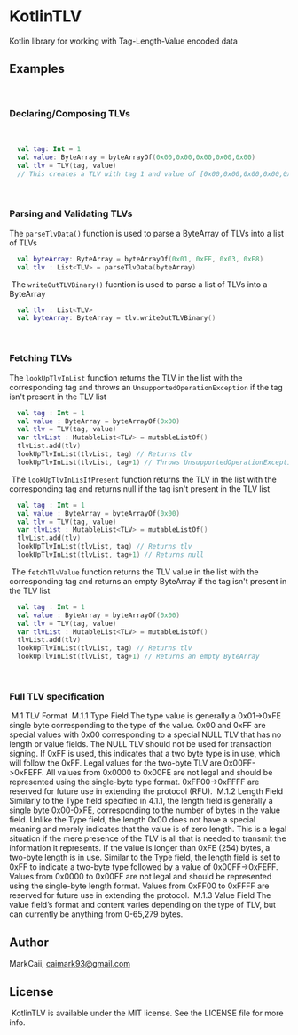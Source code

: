 # KotlinTLV
Kotlin library for working with Tag-Length-Value encoded data
​
## Examples
​
### Declaring/Composing TLVs
​
```kotlin
  val tag: Int = 1
  val value: ByteArray = byteArrayOf(0x00,0x00,0x00,0x00,0x00)
  val tlv = TLV(tag, value)
  // This creates a TLV with tag 1 and value of [0x00,0x00,0x00,0x00,0x00]
```
​
### Parsing and Validating TLVs
The ```parseTlvData()``` function is used to parse a ByteArray of TLVs into a list of TLVs
```kotlin
  val byteArray: ByteArray = byteArrayOf(0x01, 0xFF, 0x03, 0xE8)
  val tlv : List<TLV> = parseTlvData(byteArray)
```
​
The ```writeOutTLVBinary()``` fucntion is used to parse a list of TLVs into a ByteArray
```kotlin
  val tlv : List<TLV>
  val byteArray: ByteArray = tlv.writeOutTLVBinary()
```
​
### Fetching TLVs
The ```lookUpTlvInList``` function returns the TLV in the list with the corresponding tag and throws an ```UnsupportedOperationException``` if the tag isn't present in the TLV list
```kotlin
  val tag : Int = 1
  val value : ByteArray = byteArrayOf(0x00)
  val tlv = TLV(tag, value)
  var tlvList : MutableList<TLV> = mutableListOf()
  tlvList.add(tlv)
  lookUpTlvInList(tlvList, tag) // Returns tlv
  lookUpTlvInList(tlvList, tag+1) // Throws UnsupportedOperationException
```
​
The ```lookUpTlvInLisIfPresent``` function returns the TLV in the list with the corresponding tag and returns null if the tag isn't present in the TLV list
```kotlin
  val tag : Int = 1
  val value : ByteArray = byteArrayOf(0x00)
  val tlv = TLV(tag, value)
  var tlvList : MutableList<TLV> = mutableListOf()
  tlvList.add(tlv)
  lookUpTlvInList(tlvList, tag) // Returns tlv
  lookUpTlvInList(tlvList, tag+1) // Returns null
```
​
The ```fetchTlvValue``` function returns the TLV value in the list with the corresponding tag and returns an empty ByteArray if the tag isn't present in the TLV list
```kotlin
  val tag : Int = 1
  val value : ByteArray = byteArrayOf(0x00)
  val tlv = TLV(tag, value)
  var tlvList : MutableList<TLV> = mutableListOf()
  tlvList.add(tlv)
  lookUpTlvInList(tlvList, tag) // Returns tlv
  lookUpTlvInList(tlvList, tag+1) // Returns an empty ByteArray
```
​
### Full TLV specification
​
M.1 TLV Format
​
M.1.1 Type Field
The type value is generally a 0x01->0xFE single byte corresponding to the type of the value. 0x00 and 0xFF are special values with 0x00 corresponding to a special NULL TLV that has no length or value fields. The NULL TLV should not be used for transaction signing. If 0xFF is used, this indicates that a two byte type is in use, which will follow the 0xFF. Legal values for the two-byte TLV are 0x00FF->0xFEFF. All values from 0x0000 to 0x00FE are not legal and should be represented using the single-byte type format. 0xFF00->0xFFFF are reserved for future use in extending the protocol (RFU).
​
M.1.2 Length Field
Similarly to the Type field specified in 4.1.1, the length field is generally a single byte 0x00-0xFE, corresponding to the number of bytes in the value field. Unlike the Type field, the length 0x00 does not have a special meaning and merely indicates that the value is of zero length. This is a legal situation if the mere presence of the TLV is all that is needed to transmit the information it represents. If the value is longer than 0xFE (254) bytes, a two-byte length is in use. Similar to the Type field, the length field is set to 0xFF to indicate a two-byte type followed by a value of 0x00FF->0xFEFF. Values from 0x0000 to 0x00FE are not legal and should be represented using the single-byte length format. Values from 0xFF00 to 0xFFFF are reserved for future use in extending the protocol.
​
M.1.3 Value Field
The value field’s format and content varies depending on the type of TLV, but can currently be anything from 0-65,279 bytes.
​
​
## Author
MarkCaii, caimark93@gmail.com
​
## License
​
KotlinTLV is available under the MIT license. See the LICENSE file for more info.
